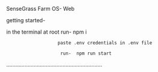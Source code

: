 SenseGrass Farm OS- Web

getting started-

in the terminal at root run- npm i

                       paste .env credentials in .env file

                        run-  npm run start

...............................................................
